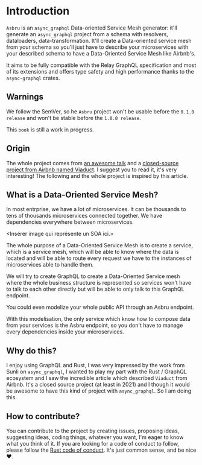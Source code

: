 # Introduction


`Asbru` is an `async_graphql` Data-oriented Service Mesh generator: it'll generate an `async_graphql` project from a schema with resolvers, dataloaders, data-transformation. It'll create a Data-oriented service mesh from your schema so you'll just have to describe your microservices with your described schema to have a Data-Oriented Service Mesh like Airbnb's.

It aims to be fully compatible with the Relay GraphQL specification and most of its extensions and offers type safety and high performance thanks to the `async-graphql` crates.

## Warnings

We follow the SemVer, so he `Asbru` project won't be usable before the `0.1.0 release` and won't be stable before the `1.0.0 release`.

This `book` is still a work in progress.


## Origin

The whole project comes from [an awesome talk](https://www.youtube.com/watch?v=xxk9MWCk7cM) and a [closed-source project from Airbnb named Viaduct](https://medium.com/airbnb-engineering/taming-service-oriented-architecture-using-a-data-oriented-service-mesh-da771a841344). I suggest you to read it, it's very interesting! The following and the whole project is inspired by this article.

## What is a Data-Oriented Service Mesh?

In most entrprise, we have a lot of microservices. It can be thousands to tens of thousands microservices connected together. We have dependencies everywhere between microservices.

<Insérer image qui représente un SOA ici.>

The whole purpose of a Data-Oriented Service Mesh is to create a service, which is a service mesh, which will be able to know where the data is located and will be able to route every request we have to the instances of microservices able to handle them.

We will try to create GraphQL to create a Data-Oriented Service mesh where the whole business structure is represented so services won't have to talk to each other directly but will be able to only talk to this GraphQL endpoint.

You could even modelize your whole public API through an Asbru endpoint.

With this modelisation, the only service which know how to compose data from your services is the Asbru endpoint, so you don't have to manage every dependencies inside your microservices.

## Why do this?

I enjoy using GraphQL and Rust, I was very impressed by the work from Sunli on `async_graphql`, I wanted to play my part with the Rust / GraphQL ecosystem and I saw the incredible article which described `Viaduct` from Airbnb. It's a closed source project (at least in 2021) and I though it would be awesome to have this kind of project with `async_graphql`. So I am doing this.

## How to contribute?

You can contribute to the project by creating issues, proposing ideas, suggesting ideas, coding things, whatever you want, I'm eager to know what you think of it. If you are looking for a code of conduct to follow, please follow the [Rust code of conduct](https://www.rust-lang.org/policies/code-of-conduct). It's just common sense, and be nice ❤️.
